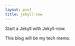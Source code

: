 ```yaml
---
layout: post
title: jekyll-now
---
```


Start a Jekyll with Jekyll-now.

This blog will be my tech memo.
